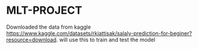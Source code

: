 # MLT-PROJECT 
Downloaded the data from kaggle https://www.kaggle.com/datasets/rkiattisak/salaly-prediction-for-beginer?resource=download. will use this to train and test the model
